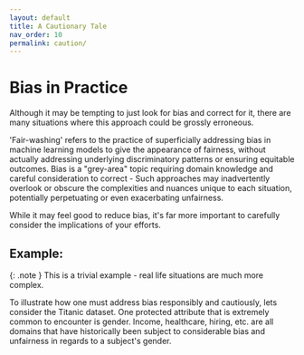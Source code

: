 ```yaml
---
layout: default
title: A Cautionary Tale
nav_order: 10
permalink: caution/
---
```


# Bias in Practice

Although it may be tempting to just look for bias and correct for it, there are many situations where this approach could be grossly erroneous.

'Fair-washing' refers to the practice of superficially addressing bias in machine learning models to give the appearance of fairness, without actually addressing underlying discriminatory patterns or ensuring equitable outcomes. Bias is a "grey-area" topic requiring domain knowledge and careful consideration to correct - Such approaches may inadvertently overlook or obscure the complexities and nuances unique to each situation, potentially perpetuating or even exacerbating unfairness.

While it may feel good to reduce bias, it's far more important to carefully consider the implications of your efforts.

## Example:

{: .note } 
This is a trivial example - real life situations are much more complex.

To illustrate how one must address bias responsibly and cautiously, lets consider the Titanic dataset. One protected attribute that is extremely common to encounter is gender. Income, healthcare, hiring, etc. are all domains that have historically been subject to considerable bias and unfairness in regards to a subject's gender. 
